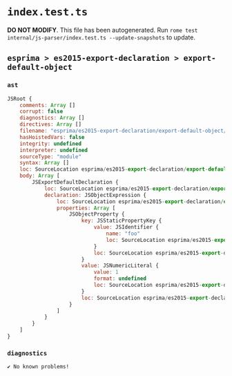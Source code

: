 # `index.test.ts`

**DO NOT MODIFY**. This file has been autogenerated. Run `rome test internal/js-parser/index.test.ts --update-snapshots` to update.

## `esprima > es2015-export-declaration > export-default-object`

### `ast`

```javascript
JSRoot {
	comments: Array []
	corrupt: false
	diagnostics: Array []
	directives: Array []
	filename: "esprima/es2015-export-declaration/export-default-object/input.js"
	hasHoistedVars: false
	integrity: undefined
	interpreter: undefined
	sourceType: "module"
	syntax: Array []
	loc: SourceLocation esprima/es2015-export-declaration/export-default-object/input.js 1:0-2:0
	body: Array [
		JSExportDefaultDeclaration {
			loc: SourceLocation esprima/es2015-export-declaration/export-default-object/input.js 1:0-1:26
			declaration: JSObjectExpression {
				loc: SourceLocation esprima/es2015-export-declaration/export-default-object/input.js 1:15-1:25
				properties: Array [
					JSObjectProperty {
						key: JSStaticPropertyKey {
							value: JSIdentifier {
								name: "foo"
								loc: SourceLocation esprima/es2015-export-declaration/export-default-object/input.js 1:17-1:20 (foo)
							}
							loc: SourceLocation esprima/es2015-export-declaration/export-default-object/input.js 1:17-1:20
						}
						value: JSNumericLiteral {
							value: 1
							format: undefined
							loc: SourceLocation esprima/es2015-export-declaration/export-default-object/input.js 1:22-1:23
						}
						loc: SourceLocation esprima/es2015-export-declaration/export-default-object/input.js 1:17-1:23
					}
				]
			}
		}
	]
}
```

### `diagnostics`

```
✔ No known problems!

```
